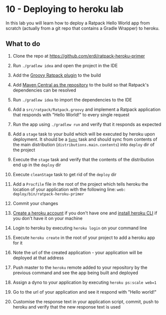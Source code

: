 # 10 - Deploying to heroku lab

In this lab you will learn how to deploy a Ratpack Hello World app from scratch (actually from a git repo that contains a Gradle Wrapper) to heroku.

## What to do

1. Clone the repo at https://github.com/erdi/ratpack-heroku-primer

1. Run `./gradlew idea` and open the project in the IDE

1. Add the [Groovy Ratpack plugin](https://plugins.gradle.org/plugin/io.ratpack.ratpack-groovy) to the build

1. Add [Maven Central as the repository](https://docs.gradle.org/current/userguide/artifact_dependencies_tutorial.html#N10660) to the build so that Ratpack's dependencies can be resolved

1. Run `./gradlew idea` to import the dependencies to the IDE

1. Add a `src/ratpack/Ratpack.groovy` and implement a Ratpack application that responds with "Hello World!" to every single request

1. Run the app using `./gradlew run` and verify that it responds as expected

1. Add a `stage` task to your build which will be executed by heroku upon deployment. It should be a [`Sync`](https://docs.gradle.org/current/dsl/org.gradle.api.tasks.Sync.html) task and should sync from contents of the main distribution (`distributions.main.contents`) into `deploy` dir of the project

1. Execute the `stage` task and verify that the contents of the distribution end up in the `deploy` dir 

1. Execute `cleanStage` task to get rid of the `deploy` dir

1. Add a `Procfile` file in the root of the project which tells heroku the location of your application with the following line: `web: deploy/bin/ratpack-heroku-primer`

1. Commit your changes

1. [Create a heroku account](https://signup.heroku.com/login) if you don't have one and [install heroku CLI](https://toolbelt.heroku.com/) if you don't have it on your machine

1. Login to heroku by executing `heroku login` on your command line

1. Execute `heroku create` in the root of your project to add a heroku app for it

1. Note the url of the created application - your application will be deployed at that address

1. Push master to the `heroku` remote added to your repository by the previous command and see the app being built and deployed

1. Assign a dyno to your application by executing `heroku ps:scale web=1`

1. Go to the url of your application and see it respond with "Hello world!"

1. Customise the response text in your application script, commit, push to heroku and verify that the new response text is used